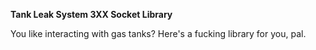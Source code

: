**Tank Leak System 3XX Socket Library**

You like interacting with gas tanks? Here's a fucking library for you, pal.
